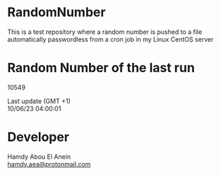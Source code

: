 # RandomNumber    
This is a test repository where a random number is pushed to a file automatically passwordless from a cron job in my Linux CentOS server    
# Random Number of the last run   
10549
      
Last update (GMT +1)    
10/06/23 04:00:01
# Developer    
Hamdy Abou El Anein   
hamdy.aea@protonmail.com
